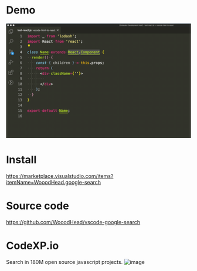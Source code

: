 # Demo
![demo.gif](https://raw.githubusercontent.com/WooodHead/vscode-google-search/main/demo.gif)

# Install
https://marketplace.visualstudio.com/items?itemName=WooodHead.google-search

# Source code

https://github.com/WooodHead/vscode-google-search

# CodeXP.io
Search in 180M open source javascript projects.
![image](https://user-images.githubusercontent.com/5668806/145698450-659d32f8-94d0-4a3e-8adc-fb66443e33dd.png)

